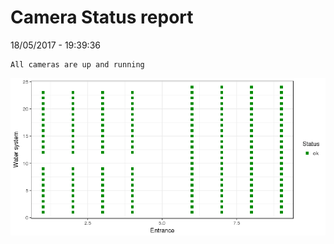 Camera Status report
================
18/05/2017 - 19:39:36

    All cameras are up and running

![](camreport_files/figure-markdown_github/unnamed-chunk-2-1.png)
